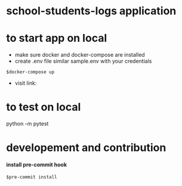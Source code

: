 # school-students-logs application

# to start app on local

- make sure docker and docker-compose are installed
- create .env file similar sample.env with your credentials

`$docker-compose up`

- visit link:

# to test on local

python -m pytest

# developement and contribution
#### install pre-commit hook
`$pre-commit install`
